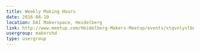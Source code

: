 ```yaml
---
title: Weekly Making Hours
date: 2016-08-10
location: DAI Makerspace, Heidelberg
link: http://www.meetup.com/Heidelberg-Makers-Meetup/events/xtqvnlyvlbnb/
usergroup: makershd
type: usergroup
---
```

